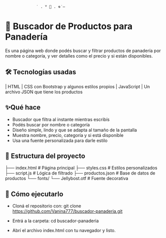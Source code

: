                   ˙ . ꒷ 🍰 . 𖦹˙—
# 🥖 Buscador de Productos para Panadería

Es una página web donde podés buscar y filtrar productos de panadería por nombre o categoría, y ver detalles como el precio y si están disponibles.

## 🛠 Tecnologías usadas
| HTML
| CSS con Bootstrap y algunos estilos propios
| JavaScript 
| Un archivo JSON que tiene los productos

## ✨Qué hace
- Buscador que filtra al instante mientras escribís
- Podés buscar por nombre o categoría
- Diseño simple, lindo y que se adapta al tamaño de la pantalla
- Muestra nombre, precio, categoría y si está disponible
- Usa una fuente personalizada para darle estilo

## 📂 Estructura del proyecto

├── index.html # Página principal
├── styles.css # Estilos personalizados
├── script.js # Lógica de filtrado
├── productos.json # Base de datos de productos
└── fonts/
└── Jellybost.otf # Fuente decorativa

## 🚀 Cómo ejecutarlo

- Cloná el repositorio con:
 git clone https://github.com/Vanina777/buscador-panaderia.git

- Entrá a la carpeta:
cd buscador-panaderia

- Abrí el archivo index.html con tu navegador  y listo.
